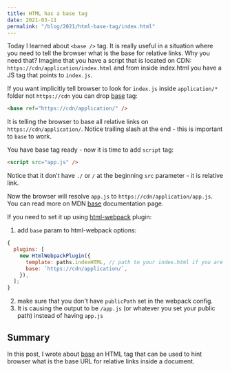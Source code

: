 ```yaml
---
title: HTML has a base tag
date: 2021-03-11
permalink: "/blog/2021/html-base-tag/index.html"
---
```


Today I learned about `<base />` tag. It is really useful in a situation where you need to tell
the browser what is the base for relative links. Why you need that?
Imagine that you have a script that is located on CDN: `https://cdn/application/index.html` and from
inside index.html you have a JS tag that points to `index.js`.

If you want implicitly tell browser to look for `index.js` inside `application/*` folder not `https://cdn`
you can drop [base](https://developer.mozilla.org/en-US/docs/Web/HTML/Element/base) tag:

```html
<base ref="https://cdn/application/" />
```

It is telling the browser to base all relative links on `https://cdn/application/`.
Notice trailing slash at the end - this is important to `base` to work.

You have base tag ready - now it is time to add `script` tag:

```html
<script src="app.js" />
```

Notice that it don’t have `./` or `/` at the beginning `src` parameter - it is relative link.

Now the browser will resolve `app.js` to `https://cdn/application/app.js`. You can read more on MDN
[base](https://developer.mozilla.org/en-US/docs/Web/HTML/Element/base) documentation page.

If you need to set it up using [html-webpack](https://webpack.js.org/plugins/html-webpack-plugin/) plugin:

1. add `base` param to html-webpack options:

```js
{
  plugins: [
    new HtmlWebpackPlugin({
      template: paths.indexHTML, // path to your index.html if you are using it
      base: `https://cdn/application/`,
    }),
  ];
}
```

2. make sure that you don't have `publicPath` set in the webpack config.
3. It is causing the output to be `/app.js` (or whatever you set your public path) instead of having `app.js`

## Summary

In this post, I wrote about [base](https://developer.mozilla.org/en-US/docs/Web/HTML/Element/base)
an HTML tag that can be used to hint browser what is the base URL for relative links inside a document.
